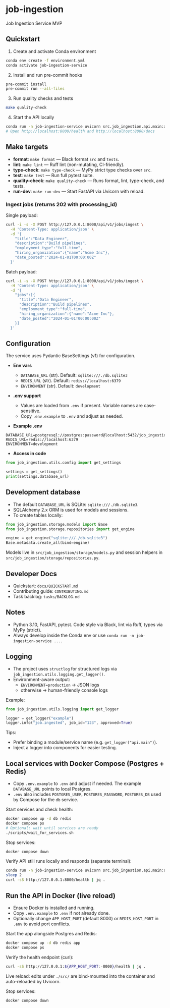 # job-ingestion
Job Ingestion Service MVP

## Quickstart

1) Create and activate Conda environment

```bash
conda env create -f environment.yml
conda activate job-ingestion-service
```

2) Install and run pre-commit hooks

```bash
pre-commit install
pre-commit run --all-files
```

3) Run quality checks and tests

```bash
make quality-check
```

4) Start the API locally

```bash
conda run -n job-ingestion-service uvicorn src.job_ingestion.api.main:app --reload --port 8000
# Open http://localhost:8000/health and http://localhost:8000/docs
```

## Make targets

- __format__: `make format` — Black format `src` and `tests`.
- __lint__: `make lint` — Ruff lint (non-mutating, CI-friendly).
- __type-check__: `make type-check` — MyPy strict type checks over `src`.
- __test__: `make test` — Run full pytest suite.
- __quality-check__: `make quality-check` — Runs format, lint, type-check, and tests.
- __run-dev__: `make run-dev` — Start FastAPI via Uvicorn with reload.

### Ingest jobs (returns 202 with processing_id)

Single payload:

```bash
curl -i -s -X POST http://127.0.0.1:8000/api/v1/jobs/ingest \
  -H 'Content-Type: application/json' \
  -d '{
    "title":"Data Engineer",
    "description":"Build pipelines",
    "employment_type":"full-time",
    "hiring_organization":{"name":"Acme Inc"},
    "date_posted":"2024-01-01T00:00:00Z"
  }'
```

Batch payload:

```bash
curl -i -s -X POST http://127.0.0.1:8000/api/v1/jobs/ingest \
  -H 'Content-Type: application/json' \
  -d '{
    "jobs":[{
      "title":"Data Engineer",
      "description":"Build pipelines",
      "employment_type":"full-time",
      "hiring_organization":{"name":"Acme Inc"},
      "date_posted":"2024-01-01T00:00:00Z"
    }]
  }'
```

## Configuration

The service uses Pydantic BaseSettings (v1) for configuration.

- __Env vars__
  - `DATABASE_URL` (str). Default: `sqlite:///./db.sqlite3`
  - `REDIS_URL` (str). Default: `redis://localhost:6379`
  - `ENVIRONMENT` (str). Default: `development`

- __.env support__
  - Values are loaded from `.env` if present. Variable names are case-sensitive.
  - Copy `.env.example` to `.env` and adjust as needed.

- __Example .env__

```env
DATABASE_URL=postgresql://postgres:password@localhost:5432/job_ingestion
REDIS_URL=redis://localhost:6379
ENVIRONMENT=development
```

- __Access in code__

```python
from job_ingestion.utils.config import get_settings

settings = get_settings()
print(settings.database_url)
```

## Development database

- The default `DATABASE_URL` is SQLite: `sqlite:///./db.sqlite3`.
- SQLAlchemy 2.x ORM is used for models and sessions.
- To create tables locally:

```python
from job_ingestion.storage.models import Base
from job_ingestion.storage.repositories import get_engine

engine = get_engine("sqlite:///./db.sqlite3")
Base.metadata.create_all(bind=engine)
```

Models live in `src/job_ingestion/storage/models.py` and session helpers in `src/job_ingestion/storage/repositories.py`.

## Developer Docs

- Quickstart: `docs/QUICKSTART.md`
- Contributing guide: `CONTRIBUTING.md`
- Task backlog: `tasks/BACKLOG.md`

## Notes

- Python 3.10, FastAPI, pytest. Code style via Black, lint via Ruff, types via MyPy (strict).
- Always develop inside the Conda env or use `conda run -n job-ingestion-service ...`.

## Logging

- The project uses `structlog` for structured logs via `job_ingestion.utils.logging.get_logger()`.
- Environment-aware output:
  - `ENVIRONMENT=production` -> JSON logs
  - otherwise -> human-friendly console logs

Example:

```python
from job_ingestion.utils.logging import get_logger

logger = get_logger("example")
logger.info("job.ingested", job_id="123", approved=True)
```

Tips:
- Prefer binding a module/service name (e.g. `get_logger("api.main")`).
- Inject a logger into components for easier testing.

## Local services with Docker Compose (Postgres + Redis)

- Copy `.env.example` to `.env` and adjust if needed. The example `DATABASE_URL` points to local Postgres.
- `.env` also includes `POSTGRES_USER`, `POSTGRES_PASSWORD`, `POSTGRES_DB` used by Compose for the `db` service.

Start services and check health:

```bash
docker compose up -d db redis
docker compose ps
# Optional: wait until services are ready
./scripts/wait_for_services.sh
```

Stop services:

```bash
docker compose down
```

Verify API still runs locally and responds (separate terminal):

```bash
conda run -n job-ingestion-service uvicorn src.job_ingestion.api.main:app --reload --port 8000 &
sleep 2
curl -sS http://127.0.0.1:8000/health | jq .
```

## Run the API in Docker (live reload)

- Ensure Docker is installed and running.
- Copy `.env.example` to `.env` if not already done.
- Optionally change `APP_HOST_PORT` (default 8000) or `REDIS_HOST_PORT` in `.env` to avoid port conflicts.

Start the app alongside Postgres and Redis:

```bash
docker compose up -d db redis app
docker compose ps
```

Verify the health endpoint (curl):

```bash
curl -sS http://127.0.0.1:${APP_HOST_PORT:-8000}/health | jq .
```

Live reload: edits under `./src/` are bind-mounted into the container and auto-reloaded by Uvicorn.

Stop services:

```bash
docker compose down
```
